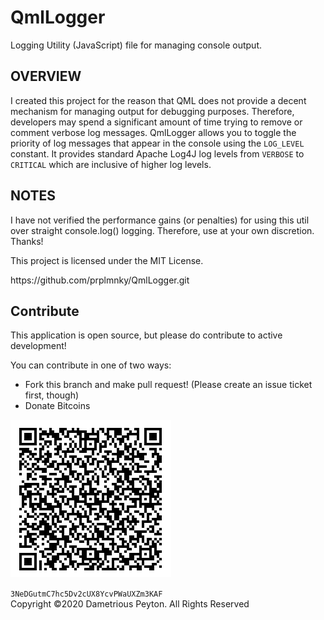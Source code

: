 QmlLogger
==============
<p>
Logging Utility (JavaScript) file for managing console output.

<p>
<h2>OVERVIEW</h2>
I created this project for the reason that QML does not provide a decent mechanism for managing output for debugging purposes. Therefore, developers may spend a significant amount of time trying to remove or comment verbose log messages. QmlLogger allows you to toggle the priority of log messages that appear in the console using the <code>LOG_LEVEL</code> constant. It provides standard Apache Log4J log levels from <code>VERBOSE</code> to <code>CRITICAL</code> which are inclusive of higher log levels.

<p>
<h2>NOTES</h2>
I have not verified the performance gains (or penalties) for using this util over straight console.log() logging. Therefore, use at your own discretion. Thanks!

<p>
This project is licensed under the MIT License.
<p>
https://github.com/prplmnky/QmlLogger.git

<h2>Contribute</h2>

This application is open source,  but please do contribute to active development!
<p>
You can contribute in one of two ways:
<ul>
<li>Fork this branch and make pull request! (Please create an issue ticket first, though)
<li>Donate Bitcoins
</ul>
<p>
<img src="bitcoinaddy.png" />
<p>
<code>3NeDGutmC7hc5Dv2cUX8YcvPWaUXZm3KAF</code>


<br>
Copyright &copy;2020 Dametrious Peyton. All Rights Reserved
